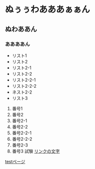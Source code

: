 # ぬぅぅわあああぁぁん
## ぬわああん
### ああああん
- リスト1
- リスト2
 - リスト2-1
 - リスト2-2
  - リスト2-2-1
  - リスト2-2-2
 - ネスト2-2
- リスト3

1. 番号1
1. 番号2
1. 番号2-1
1. 番号2-2
1. 番号2-2-1
1. 番号2-2-2
1. 番号2-3
1. 番号3
試験
[リンクの文字](https://www.google.co.jp/)

[testページ](./test.html)
